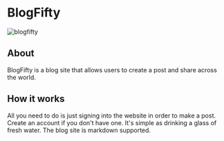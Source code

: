 # BlogFifty

![blogfifty](https://user-images.githubusercontent.com/30201930/137619650-974869bf-2c23-4361-a8a7-b285755e5a47.png)


## About

BlogFifty is a blog site that allows users to create a post and share across the world.

## How it works

All you need to do is just signing into the website in order to make a post. Create an account if you don't have one. It's simple as drinking a glass of fresh water.
The blog site is markdown supported.

